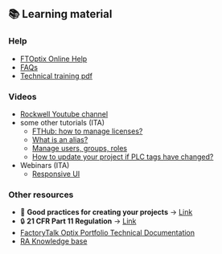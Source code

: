 ## 📚 Learning material

### Help
  - [FTOptix Online Help](https://www.rockwellautomation.com/en-us/docs/factorytalk-optix/current/contents-ditamap.html)
  - [FAQs](https://rockwellautomation.custhelp.com/app/answers/answer_view/a_id/1141346/loc/en_US)
- [Technical training pdf](https://github.com/massimovar/LearningFTOptix/blob/main/pdf/FTOptix_Technical_training.pdf)

### Videos
  - [Rockwell Youtube channel](https://www.youtube.com/playlist?list=PL3K_BigUXJ1M1-JpRiwIIhzJUbhwtK3yy)
  - some other tutorials (ITA)
    - [FTHub: how to manage licenses?](https://www.youtube.com/watch?v=9mrr5zXu52o&ab_channel=ASEMS.r.l.)
    - [What is an alias?](https://youtu.be/BoWB3jcCFg8)
    - [Manage users, groups, roles](https://youtu.be/Ccd0YVDYj4k)
    - [How to update your project if PLC tags have changed?](https://youtu.be/BrhrQNulqSM)
  - Webinars (ITA)
    - [Responsive UI](https://www.youtube.com/watch?v=1fI2JVNK3qY&ab_channel=ASEMS.r.l.)

### Other resources
  - 👼 **Good practices for creating your projects** → [Link](https://github.com/FactoryTalk-Optix/NetLogic_CheatSheet/blob/main/pages/good-practices.md)
  - 🔒 **21 CFR Part 11 Regulation** → [Link](./chapters/21_CFR_Part_11_Regulation.md)
  - [FactoryTalk Optix Portfolio Technical Documentation](https://www.rockwellautomation.com/en-us/support/documentation/technical/capabilities/optix-portfolio.html)
  - [RA Knowledge base](https://rockwellautomation.custhelp.com/app/home)
